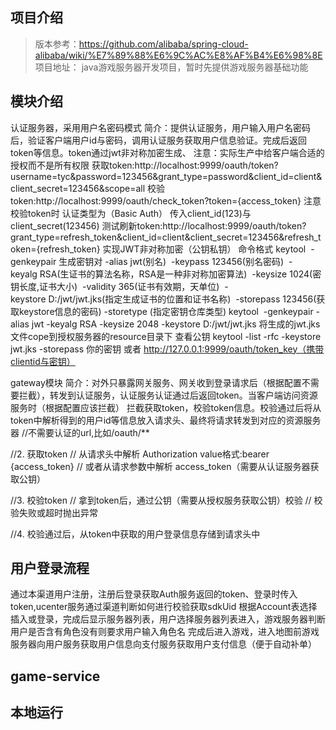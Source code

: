 ## 项目介绍
> 版本参考：https://github.com/alibaba/spring-cloud-alibaba/wiki/%E7%89%88%E6%9C%AC%E8%AF%B4%E6%98%8E
> 项目地址：
java游戏服务器开发项目，暂时先提供游戏服务器基础功能

## 模块介绍
认证服务器，采用用户名密码模式
简介：提供认证服务，用户输入用户名密码后，验证客户端用户id与密码，调用认证服务获取用户信息验证。完成后返回token等信息。token通过jwt非对称加密生成、
注意：实际生产中给客户端合适的授权而不是所有权限
获取token:http://localhost:9999/oauth/token?username=tyc&password=123456&grant_type=password&client_id=client&client_secret=123456&scope=all
校验token:http://localhost:9999/oauth/check_token?token={access_token}
注意校验token时 认证类型为（Basic Auth） 传入client_id(123)与client_secret(123456)
测试刷新token:http://localhost:9999/oauth/token?grant_type=refresh_token&client_id=client&client_secret=123456&refresh_token={refresh_token}
实现JWT非对称加密（公钥私钥）
命令格式 
keytool 
-genkeypair  生成密钥对
-alias jwt(别名) 
-keypass 123456(别名密码) 
-keyalg RSA(生证书的算法名称，RSA是一种非对称加密算法) 
-keysize 1024(密钥长度,证书大小) 
-validity 365(证书有效期，天单位) 
-keystore D:/jwt/jwt.jks(指定生成证书的位置和证书名称) 
-storepass 123456(获取keystore信息的密码)
-storetype (指定密钥仓库类型)
keytool  -genkeypair -alias jwt -keyalg RSA -keysize 2048 -keystore D:/jwt/jwt.jks
将生成的jwt.jks文件cope到授权服务器的resource目录下
查看公钥
keytool -list -rfc -keystore jwt.jks -storepass 你的密钥
或者 http://127.0.0.1:9999/oauth/token_key（携带clientid与密钥）


gateway模块
简介：对外只暴露网关服务、网关收到登录请求后（根据配置不需要拦截），转发到认证服务，认证服务认证通过后返回token。当客户端访问资源服务时（根据配置应该拦截）
拦截获取token，校验token信息。校验通过后将从token中解析得到的用户id等信息放入请求头、最终将请求转发到对应的资源服务器
//不需要认证的url,比如/oauth/**

//2. 获取token
// 从请求头中解析 Authorization  value格式:bearer {access_token}
// 或者从请求参数中解析 access_token（需要从认证服务器获取公钥）

//3. 校验token
// 拿到token后，通过公钥（需要从授权服务获取公钥）校验
// 校验失败或超时抛出异常

//4. 校验通过后，从token中获取的用户登录信息存储到请求头中

## 用户登录流程
通过本渠道用户注册，注册后登录获取Auth服务返回的token、登录时传入token,ucenter服务通过渠道判断如何进行校验获取sdkUid
根据Account表选择插入或登录，完成后显示服务器列表，用户选择服务器列表进入，游戏服务器判断用户是否含有角色没有则要求用户输入角色名
完成后进入游戏，进入地图前游戏服务器向用户服务获取用户信息向支付服务获取用户支付信息（便于自动补单）

## game-service

## 本地运行
